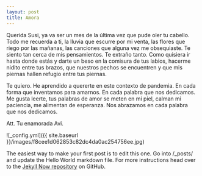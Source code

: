```yaml
---
layout: post
title: Amora
---
```


Querida Susi, ya va ser un mes de la última vez que pude oler tu cabello. Todo me recuerda a ti, la lluvia que escurre por mi venta, las flores que riego por las mañanas, las canciones que alguna vez me obsequiaste. Te siento tan cerca de mis pensamientos. Te extraño tanto. Como quisiera ir hasta donde estás y darte un beso en la comisura de tus labios, hacerme nidito entre tus brazos, que nuestros pechos se encuentren y que mis piernas hallen refugio entre tus piernas.

Te quiero. He aprendido a quererte en este contexto de pandemia. En cada forma que inventamos para amarnos. En cada palabra que nos dedicamos. Me gusta leerte, tus palabras de amor se meten en mi piel, calman mi paciencia, me alimentan de esperanza. Nos abrazamos en cada palabra que nos dedicamos. 

Att. Tu enamorada Avi.


![_config.yml]({{ site.baseurl }}/images/f8cee1d062853c82dc4da0ac254756ee.jpg)

The easiest way to make your first post is to edit this one. Go into /_posts/ and update the Hello World markdown file. For more instructions head over to the [Jekyll Now repository](https://github.com/barryclark/jekyll-now) on GitHub.

